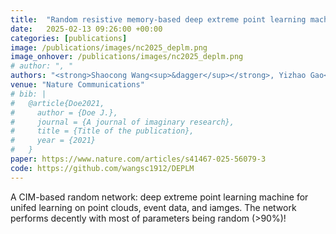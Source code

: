 ```yaml
---
title:  "Random resistive memory-based deep extreme point learning machine"
date:   2025-02-13 09:26:00 +00:00
categories: [publications]
image: /publications/images/nc2025_deplm.png
image_onhover: /publications/images/nc2025_deplm.png
# author: ", "
authors: "<strong>Shaocong Wang<sup>&dagger</sup></strong>, Yizhao Gao<sup>&dagger</sup>, Yi Li<sup>&dagger</sup>, Woyu Zhang, Yifei Yu, Bo Wang, Ning Lin, Hegan Chen, Yue Zhang, Yang Jiang, Dingchen Wang, Jia Chen, Peng Dai, Hao Jiang, Peng Lin, Xumeng Zhang, Xiaojuan Qi, Xiaoxin Xu, Hayden So, Zhongrui Wang*, Dashan Shang*, Qi Liu, Kwang-Ting Cheng, Ming Liu"
venue: "Nature Communications"
# bib: |
#   @article{Doe2021,
#     author = {Doe J.},
#     journal = {A journal of imaginary research},
#     title = {Title of the publication},
#     year = {2021}
#   }
paper: https://www.nature.com/articles/s41467-025-56079-3 
code: https://github.com/wangsc1912/DEPLM
---
```


A CIM-based random network: deep extreme point learning machine for unifed learning on point clouds, event data, and iamges. The network performs decently with most of parameters being random (>90%)!